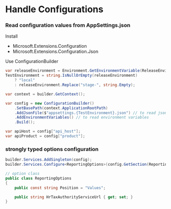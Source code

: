 # Handle Configurations

### Read configuration values from AppSettings.json

Install

* Microsoft.Extensions.Configuration
* Microsoft.Extensions.Configuration.Json

Use ConfigurationBuilder

```csharp
var releaseEnvironment = Environment.GetEnvironmentVariable(ReleaseEnvironmentName);
TestEnvironment = string.IsNullOrEmpty(releaseEnvironment)
    ? "local"
    : releaseEnvironment.Replace("stage-", string.Empty);

var context = builder.GetContext();

var config = new ConfigurationBuilder()
    .SetBasePath(context.ApplicationRootPath)
    .AddJsonFile($"appsettings.{TestEnvironment}.json") // to read json file
    .AddEnvironmentVariables() // to read environment variables
    .Build();

var apiHost = config["api_host"];
var apiProduct = config["product"];
```

### strongly typed options configuration

```csharp
builder.Services.AddSingleton(config);
builder.Services.Configure<ReportingOptions>(config.GetSection(ReportingOptions.Position));

// option class
public class ReportingOptions
{
    public const string Position = "Values";

    public string HrTaxAuthorityServiceUrl { get; set; }
}

```
